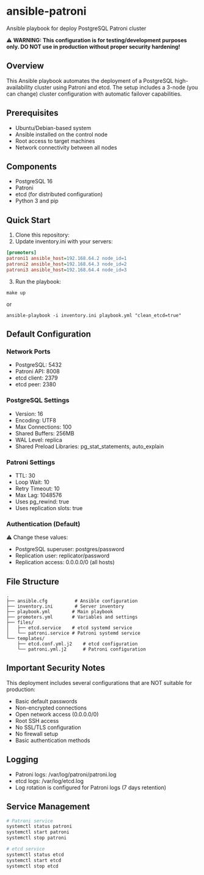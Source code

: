 # ansible-patroni
Ansible playbook for deploy PostgreSQL Patroni cluster

⚠️ **WARNING: This configuration is for testing/development purposes only. DO NOT use in production without proper security hardening!**

## Overview
This Ansible playbook automates the deployment of a PostgreSQL high-availability cluster using Patroni and etcd. The setup includes a 3-node (you can change) cluster configuration with automatic failover capabilities.

## Prerequisites
- Ubuntu/Debian-based system
- Ansible installed on the control node
- Root access to target machines
- Network connectivity between all nodes

## Components
- PostgreSQL 16
- Patroni
- etcd (for distributed configuration)
- Python 3 and pip

## Quick Start
1. Clone this repository:
2. Update inventory.ini with your servers:
```ini
[promoters]
patroni1 ansible_host=192.168.64.2 node_id=1
patroni2 ansible_host=192.168.64.3 node_id=2
patroni3 ansible_host=192.168.64.4 node_id=3 
```
3. Run the playbook:
```shell
make up
```
or
```shell
ansible-playbook -i inventory.ini playbook.yml "clean_etcd=true"
```

## Default Configuration

### Network Ports
- PostgreSQL: 5432
- Patroni API: 8008
- etcd client: 2379
- etcd peer: 2380

### PostgreSQL Settings
- Version: 16
- Encoding: UTF8
- Max Connections: 100
- Shared Buffers: 256MB
- WAL Level: replica
- Shared Preload Libraries: pg_stat_statements, auto_explain

### Patroni Settings
- TTL: 30
- Loop Wait: 10
- Retry Timeout: 10
- Max Lag: 1048576
- Uses pg_rewind: true
- Uses replication slots: true

### Authentication (Default)
⚠️ Change these values:
- PostgreSQL superuser: postgres/password
- Replication user: replicator/password
- Replication access: 0.0.0.0/0 (all hosts)

## File Structure
``` 
.
├── ansible.cfg          # Ansible configuration
├── inventory.ini        # Server inventory
├── playbook.yml        # Main playbook
├── promoters.yml       # Variables and settings
├── files/
│   ├── etcd.service    # etcd systemd service
│   └── patroni.service # Patroni systemd service
└── templates/
    ├── etcd.conf.yml.j2    # etcd configuration
    └── patroni.yml.j2      # Patroni configuration
```

## Important Security Notes
This deployment includes several configurations that are NOT suitable for production:
- Basic default passwords
- Non-encrypted connections
- Open network access (0.0.0.0/0)
- Root SSH access
- No SSL/TLS configuration
- No firewall setup
- Basic authentication methods

## Logging
- Patroni logs: /var/log/patroni/patroni.log
- etcd logs: /var/log/etcd.log
- Log rotation is configured for Patroni logs (7 days retention)

## Service Management
``` bash
# Patroni service
systemctl status patroni
systemctl start patroni
systemctl stop patroni

# etcd service
systemctl status etcd
systemctl start etcd
systemctl stop etcd
```
